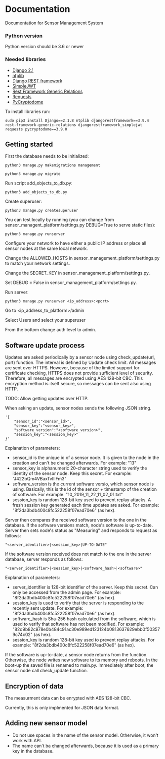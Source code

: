 # Documentation

Documentation for Sensor Management System

### Python version

Python version should be 3.6 or newer

### Needed libraries

* [Django 2.1](https://www.djangoproject.com/)
* [ntplib](https://pypi.org/project/ntplib/)
* [Django REST framework](https://www.django-rest-framework.org/)
* [SimpleJWT](https://github.com/davesque/django-rest-framework-simplejwt)
* [Rest Framework Generic Relations](https://github.com/Ian-Foote/rest-framework-generic-relations)
* [Requests](http://docs.python-requests.org/en/master/)
* [PyCryptodome](https://pycryptodome.readthedocs.io/en/latest/src/introduction.html)

To install libraries run:

```
sudo pip3 install Django==2.1.8 ntplib djangorestframework==3.9.4 rest-framework-generic-relations djangorestframework_simplejwt requests pycryptodome==3.9.0
```

## Getting started

First the database needs to be initialized:
```
python3 manage.py makemigrations management

python3 manage.py migrate
```

Run script add_objects_to_db.py:
```
python3 add_objects_to_db.py
```
Create superuser:
```
python3 manage.py createsuperuser
```

You can test locally by running (you can change from sensor_managent_platform/settings.py DEBUG=True to serve static files):
```
python3 manage.py runserver
```

Configure your network to have either a public IP address or place all sensor nodes at the same local network.

Change the ALLOWED_HOSTS in sensor_management_platform/settings.py to match your network settings.

Change the SECRET_KEY in sensor_management_platform/settings.py.

Set DEBUG = False in sensor_management_platform/settings.py.

Run server:
```
python3 manage.py runserver <ip_address>:<port>
```

Go to <ip_address_to_platform>/admin

Select Users and select your superuser

From the bottom change auth level to admin.

## Software update process

Updates are asked periodically by a sensor node using check_update(url, port) function. The interval is defined by Update check limit. All messages are sent over HTTPS. However, because of the limited support for certificate checking, HTTPS does not provide sufficient level of security.
Therefore, all messages are encrypted using AES 128-bit CBC. This encryption method is itself secure, so messages can be sent also using HTTP.

TODO: Allow getting updates over HTTP.

When asking an update, sensor nodes sends the following JSON string.
```
'{
    "sensor_id":"<sensor_id>",
    "sensor_key":"<sensor_key>",
    "software_version":"<software_version>",
    "session_key":"<session_key>"
}'
```
Explanation of parameters:
* sensor_id is the unique id of a sensor node. It is given to the node in the creation and can't be changed afterwards. For example: "13"
* sensor_key is alphanumeric 20-character string used to verify the identity of the sensor node. Keep this secret. For example: "J422bQm4VBaxTvIIlFm3"
* software_version is the current software versio, which sensor node is using. Basically, this is the id of the sensor + timestamp of the creation of software. For example: "10_2019_11_22_11_02_01.txt"
* session_key is random 128-bit key used to prevent replay attacks. A fresh session key generated each time updates are asked. For example: "8f2da3bdb400c8fc522258f07ead70e6" (as hex).

Server then compares the received software version to the one in the database. If the software versions match, node's software is up-to-date. Server then sets node's status as "Measuring" and responds to request as follows:
```
"<server_identifier>|<session_key>|UP-TO-DATE"
```

If the software version received does not match to the one in the server database, server responds as follows:
```
"<server_identifier>|<session_key>|<software_hash>|<software>"
```
Explanation of parameters:
* server_identifier is 128-bit identifier of the server. Keep this secret. Can only be accessed from the admin page. For example: "8f2da3bdb400c8fc522258f07ead70e6" (as hex).
* session_key is used to verify that the server is responding to the recently sent update. For example: "8f2da3bdb400c8fc522258f07ead70e6" (as hex).
* software_hash is Sha-256 hash calculated from the software, which is used to verify that software has not been modified. For example: "82d9b82c978e0b484c91ac30e989ed123124b0813637629ebb0f503579c74c02" (as hex).
* session_key is random 128-bit key used to prevent replay attacks. For example: "8f2da3bdb400c8fc522258f07ead70e6" (as hex).

If the software is up-to-date, a sensor node returns from the function. Otherwise, the node writes new software to its memory and reboots.
In the boot-up the saved file is renamed to main.py. Immediately after boot, the sensor node call check_update function.

## Encryption of data
The measurment data can be enrypted with AES 128-bit CBC.

Currently, this is only implmented for JSON data format.

## Adding new sensor model
* Do not use spaces in the name of the sensor model. Otherwise, it won't work with API.
* The name can't ba changed afterwards, because it is used as a primary key in the database. 




